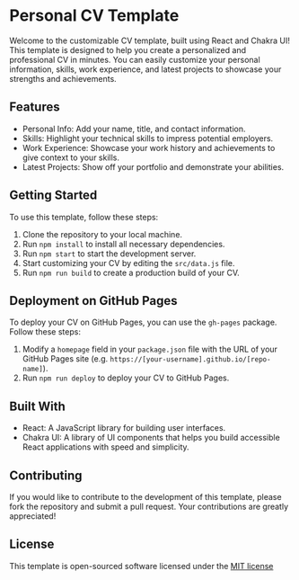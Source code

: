 # Personal CV Template

Welcome to the customizable CV template, built using React and Chakra UI! This template is designed to help you create a personalized and professional CV in minutes. You can easily customize your personal information, skills, work experience, and latest projects to showcase your strengths and achievements.

## Features
- Personal Info: Add your name, title, and contact information.
- Skills: Highlight your technical skills to impress potential employers.
- Work Experience: Showcase your work history and achievements to give context to your skills.
- Latest Projects: Show off your portfolio and demonstrate your abilities.

## Getting Started

To use this template, follow these steps:
1. Clone the repository to your local machine.
2. Run `npm install` to install all necessary dependencies.
3. Run `npm start` to start the development server.
4. Start customizing your CV by editing the `src/data.js` file.
5. Run `npm run build` to create a production build of your CV.

## Deployment on GitHub Pages

To deploy your CV on GitHub Pages, you can use the `gh-pages` package. Follow these steps:
1. Modify a `homepage` field in your `package.json` file with the URL of your GitHub Pages site (e.g. `https://[your-username].github.io/[repo-name]`).
2. Run `npm run deploy` to deploy your CV to GitHub Pages.

## Built With
- React: A JavaScript library for building user interfaces.
- Chakra UI: A library of UI components that helps you build accessible React applications with speed and simplicity.

## Contributing
If you would like to contribute to the development of this template, please fork the repository and submit a pull request. Your contributions are greatly appreciated!

## License
This template is open-sourced software licensed under the [MIT license](https://opensource.org/licenses/MIT)